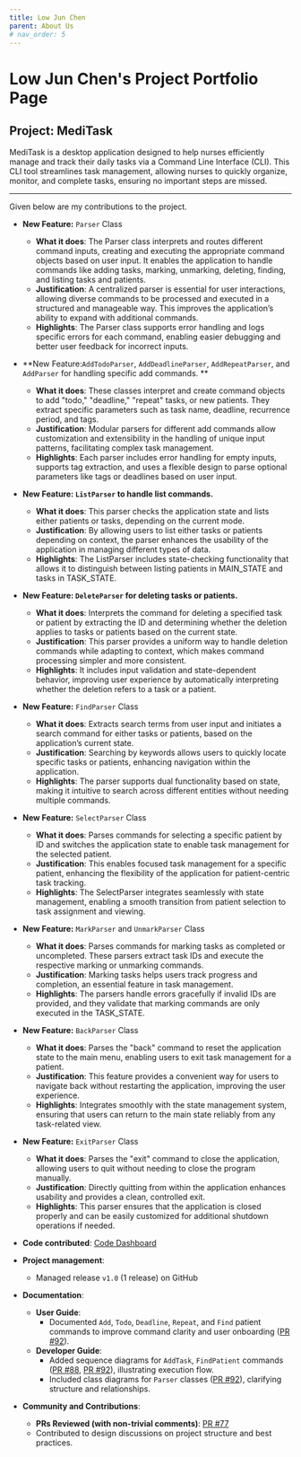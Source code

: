 ```yaml
---
title: Low Jun Chen
parent: About Us
# nav_order: 5
---
```


# Low Jun Chen's Project Portfolio Page

## Project: MediTask

MediTask is a desktop application designed to help nurses efficiently manage and track their daily tasks via a Command Line Interface (CLI). This CLI tool streamlines task management, allowing nurses to quickly organize, monitor, and complete tasks, ensuring no important steps are missed.

---

Given below are my contributions to the project.

- **New Feature:** `Parser` Class
    - **What it does**: The Parser class interprets and routes different command inputs, creating and executing the appropriate command objects based on user input. It enables the application to handle commands like adding tasks, marking, unmarking, deleting, finding, and listing tasks and patients.
    - **Justification**: A centralized parser is essential for user interactions, allowing diverse commands to be processed and executed in a structured and manageable way. This improves the application’s ability to expand with additional commands.
    - **Highlights**: The Parser class supports error handling and logs specific errors for each command, enabling easier debugging and better user feedback for incorrect inputs.
- **New Feature:`AddTodoParser`, `AddDeadlineParser`, `AddRepeatParser`, and `AddParser` for handling specific add commands. **
    - **What it does**: These classes interpret and create command objects to add "todo," "deadline," "repeat" tasks, or new patients. They extract specific parameters such as task name, deadline, recurrence period, and tags.
    - **Justification**: Modular parsers for different add commands allow customization and extensibility in the handling of unique input patterns, facilitating complex task management.
    - **Highlights**: Each parser includes error handling for empty inputs, supports tag extraction, and uses a flexible design to parse optional parameters like tags or deadlines based on user input.
- **New Feature: `ListParser` to handle list commands.**
    - **What it does**: This parser checks the application state and lists either patients or tasks, depending on the current mode.
    - **Justification**: By allowing users to list either tasks or patients depending on context, the parser enhances the usability of the application in managing different types of data.
    - **Highlights**: The ListParser includes state-checking functionality that allows it to distinguish between listing patients in MAIN_STATE and tasks in TASK_STATE.
- **New Feature: `DeleteParser` for deleting tasks or patients.**
    - **What it does**:  Interprets the command for deleting a specified task or patient by extracting the ID and determining whether the deletion applies to tasks or patients based on the current state.
    - **Justification**: This parser provides a uniform way to handle deletion commands while adapting to context, which makes command processing simpler and more consistent.
    - **Highlights**:  It includes input validation and state-dependent behavior, improving user experience by automatically interpreting whether the deletion refers to a task or a patient.
- **New Feature:** `FindParser` Class
    - **What it does**: Extracts search terms from user input and initiates a search command for either tasks or patients, based on the application’s current state.
    - **Justification**: Searching by keywords allows users to quickly locate specific tasks or patients, enhancing navigation within the application.
    - **Highlights**: The parser supports dual functionality based on state, making it intuitive to search across different entities without needing multiple commands.
- **New Feature:** `SelectParser` Class
    - **What it does**: Parses commands for selecting a specific patient by ID and switches the application state to enable task management for the selected patient.
    - **Justification**: This enables focused task management for a specific patient, enhancing the flexibility of the application for patient-centric task tracking.
    - **Highlights**: The SelectParser integrates seamlessly with state management, enabling a smooth transition from patient selection to task assignment and viewing.
- **New Feature:** `MarkParser` and `UnmarkParser` Class
    - **What it does**: Parses commands for marking tasks as completed or uncompleted. These parsers extract task IDs and execute the respective marking or unmarking commands.
    - **Justification**: Marking tasks helps users track progress and completion, an essential feature in task management.
    - **Highlights**: The parsers handle errors gracefully if invalid IDs are provided, and they validate that marking commands are only executed in the TASK_STATE.
- **New Feature:** `BackParser` Class
    - **What it does**: Parses the "back" command to reset the application state to the main menu, enabling users to exit task management for a patient.
    - **Justification**: This feature provides a convenient way for users to navigate back without restarting the application, improving the user experience.
    - **Highlights**: Integrates smoothly with the state management system, ensuring that users can return to the main state reliably from any task-related view.
- **New Feature:** `ExitParser` Class
    - **What it does**: Parses the "exit" command to close the application, allowing users to quit without needing to close the program manually.
    - **Justification**: Directly quitting from within the application enhances usability and provides a clean, controlled exit.
    - **Highlights**: This parser ensures that the application is closed properly and can be easily customized for additional shutdown operations if needed.


- **Code contributed**: [Code Dashboard](https://nus-cs2113-ay2425s1.github.io/tp-dashboard/?search=t11&sort=groupTitle&sortWithin=title&timeframe=commit&mergegroup=&groupSelect=groupByRepos&breakdown=true&checkedFileTypes=docs~functional-code~test-code~other&since=2024-09-20&tabOpen=true&tabType=authorship&tabAuthor=lowjunchen&tabRepo=AY2425S1-CS2113-T11-1%2Ftp%5Bmaster%5D&authorshipIsMergeGroup=false&authorshipFileTypes=docs~functional-code~test-code~other&authorshipIsBinaryFileTypeChecked=false&authorshipIsIgnoredFilesChecked=false)
- **Project management**:
    - Managed release `v1.0` (1 release) on GitHub
- **Documentation**:
    - **User Guide**:
        - Documented `Add`, `Todo`, `Deadline`, `Repeat`, and `Find` patient commands to improve command clarity and user onboarding ([PR #92](https://github.com/AY2425S1-CS2113-T11-1/tp/pull/92)).
    - **Developer Guide**:
        - Added sequence diagrams for `AddTask`, `FindPatient` commands ([PR #88](https://github.com/AY2425S1-CS2113-T11-1/tp/pull/88), [PR #92](https://github.com/AY2425S1-CS2113-T11-1/tp/pull/92)), illustrating execution flow.
        - Included class diagrams for `Parser` classes ([PR #92](https://github.com/AY2425S1-CS2113-T11-1/tp/pull/92)), clarifying structure and relationships.
- **Community and Contributions**:
    - **PRs Reviewed (with non-trivial comments)**: [PR #77](https://github.com/AY2425S1-CS2113-T11-1/tp/pull/77)
    - Contributed to design discussions on project structure and best practices.
